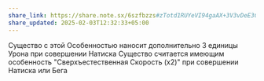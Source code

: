 ```yaml
---
share_link: https://share.note.sx/6szfbzzs#zTotd1RUYeVI94gaAX+3V3vDeE3CRHD8+zlwt6gmo1U
share_updated: 2025-02-03T12:32:33+05:00
---
```

Существо с этой Особенностью наносит дополнительно 3 единицы Урона при совершении Натиска
Существо считается имеющим особенность "Сверхъестественная Скорость (х2)" при совершении Натиска или Бега
